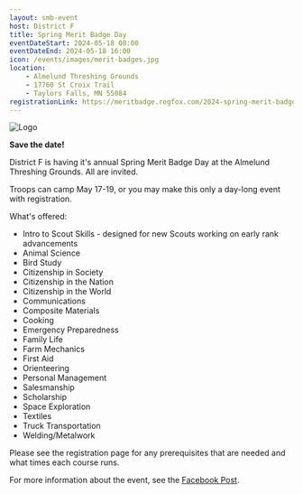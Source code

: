 ```yaml
---
layout: smb-event
host: District F
title: Spring Merit Badge Day
eventDateStart: 2024-05-18 08:00
eventDateEnd: 2024-05-18 16:00
icon: /events/images/merit-badges.jpg
location:
    - Almelund Threshing Grounds
    - 17760 St Croix Trail
    - Taylors Falls, MN 55084
registrationLink: https://meritbadge.regfox.com/2024-spring-merit-badge-day-district-f
---
```


<div class="W(35%)--_s W(70%)--s M(a)">
<img src="{{icon}}" alt="Logo" class="W(100%)" />
</div>

**Save the date!**

District F is having it's annual Spring Merit Badge Day at the Almelund Threshing Grounds. All are invited.

Troops can camp May 17-19, or you may make this only a day-long event with registration.

What's offered:

* Intro to Scout Skills - designed for new Scouts working on early rank advancements
* Animal Science
* Bird Study
* Citizenship in Society
* Citizenship in the Nation
* Citizenship in the World
* Communications
* Composite Materials
* Cooking
* Emergency Preparedness
* Family Life
* Farm Mechanics
* First Aid
* Orienteering
* Personal Management
* Salesmanship
* Scholarship
* Space Exploration
* Textiles
* Truck Transportation
* Welding/Metalwork

Please see the registration page for any prerequisites that are needed and what times each course runs.

For more information about the event, see the <a href="https://www.facebook.com/events/1490270611749258?ref=110">Facebook Post</a>.

